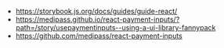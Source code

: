 - https://storybook.js.org/docs/guides/guide-react/
- https://medipass.github.io/react-payment-inputs/?path=/story/usepaymentinputs--using-a-ui-library-fannypack
- https://github.com/medipass/react-payment-inputs
